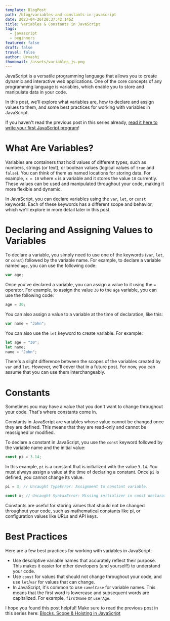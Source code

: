 ```yaml
---
template: BlogPost
path: /blog/variables-and-constants-in-javascript
date: 2023-04-26T20:37:42.146Z
title: Variables & Constants in JavaScript
tags:
  - javascript
  - beginners
featured: false
draft: false
travel: false
author: Urvashi
thumbnail: /assets/variables_js.png
---
```


JavaScript is a versatile programming language that allows you to create dynamic and interactive web applications.
One of the core concepts of any programming language is variables, which enable you to store and manipulate data in your code.

In this post, we'll explore what variables are, how to declare and assign values to them, and some best practices for working with variables in JavaScript.

If you haven't read the previous post in this series already, [read it here to write your first JavaScript program](https://www.thecodedose.com/blog/your-first-javascript-program)!

# What Are Variables?

Variables are containers that hold values of different types, such as numbers, strings (or text), or boolean values (logical values of `true` and `false`).
You can think of them as named locations for storing data.
For example, `x = 10` where `x` is a variable and it stores the value `10` currently.
These values can be used and manipulated throughout your code, making it more flexible and dynamic.

In JavaScript, you can declare variables using the `var`, `let`, or `const` keywords.
Each of these keywords has a different scope and behavior, which we'll explore in more detail later in this post.

# Declaring and Assigning Values to Variables

To declare a variable, you simply need to use one of the keywords (`var`, `let`, or `const`) followed by the variable name.
For example, to declare a variable named `age`, you can use the following code:

```javascript
var age;
```

Once you've declared a variable, you can assign a value to it using the `=` operator.
For example, to assign the value `30` to the `age` variable, you can use the following code:

```javascript
age = 30;
```

You can also assign a value to a variable at the time of declaration, like this:

```javascript
var name = "John";
```

You can also use the `let` keyword to create variable.
For example:

```javascript
let age = "30";
let name;
name = "John";
```

There's a slight difference between the scopes of the variables created by `var` and `let`.
However, we'll cover that in a future post.
For now, you can assume that you can use them interchangeably.

# Constants

Sometimes you may have a value that you don't want to change throughout your code. That's where constants come in.

Constants in JavaScript are variables whose value cannot be changed once they are defined. This means that they are read-only and cannot be reassigned or modified.

To declare a constant in JavaScript, you use the `const` keyword followed by the variable name and the initial value:

```javascript
const pi = 3.14;
```

In this example, `pi` is a constant that is initialized with the value `3.14`.
You must always assign a value at the time of declaring a constant.
Once `pi` is defined, you cannot change its value.

```javascript
pi = 3; // Uncaught TypeError: Assignment to constant variable.

const x; // Uncaught SyntaxError: Missing initializer in const declaration
```

Constants are useful for storing values that should not be changed throughout your code, such as mathematical constants like pi, or configuration values like URLs and API keys.

# Best Practices

Here are a few best practices for working with variables in JavaScript:

- Use descriptive variable names that accurately reflect their purpose. This makes it easier for other developers (and yourself!) to understand your code.
- Use `const` for values that should not change throughout your code, and use `let`/`var` for values that can change.
- In JavaScript, it's common to use `camelCase` for variable names. This means that the first word is lowercase and subsequent words are capitalized. For example, `firstName` or `userAge`.

I hope you found this post helpful!
Make sure to read the previous post in this series here: [Blocks, Scope & Hoisting in JavaScript](https://www.thecodedose.com/blog/blocks-scope-and-hoisting-in-javascript)
